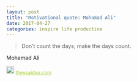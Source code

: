 ```yaml
---
layout: post
title: "Motivational quote: Mohamad Ali"
date: 2017-04-27
categories: inspire life productive
---
```

> Don’t count the days; make the days count.

Mohamad Ali

<span style="z-index:50;font-size:0.9em;"><img src="https://theysaidso.com/branding/theysaidso.png" height="20" width="20" alt="theysaidso.com"/><a href="https://theysaidso.com" title="Powered by quotes from theysaidso.com" style="color: #9fcc25; margin-left: 4px; vertical-align: middle;">theysaidso.com</a></span>
